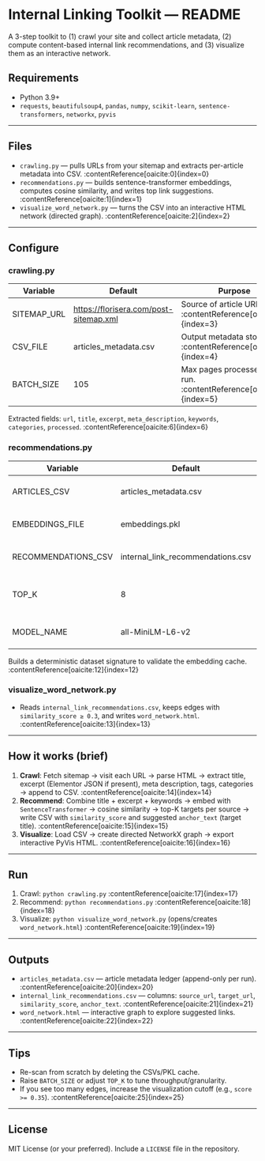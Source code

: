 # Internal Linking Toolkit — README

A 3-step toolkit to (1) crawl your site and collect article metadata, (2) compute content-based internal link recommendations, and (3) visualize them as an interactive network.

## Requirements
- Python 3.9+
- `requests`, `beautifulsoup4`, `pandas`, `numpy`, `scikit-learn`, `sentence-transformers`, `networkx`, `pyvis`

---

## Files
- `crawling.py` — pulls URLs from your sitemap and extracts per-article metadata into CSV. :contentReference[oaicite:0]{index=0}  
- `recommendations.py` — builds sentence-transformer embeddings, computes cosine similarity, and writes top link suggestions. :contentReference[oaicite:1]{index=1}  
- `visualize_word_network.py` — turns the CSV into an interactive HTML network (directed graph). :contentReference[oaicite:2]{index=2}

---

## Configure

### crawling.py
| Variable     | Default                                           | Purpose |
|--------------|---------------------------------------------------|---------|
| SITEMAP_URL  | https://florisera.com/post-sitemap.xml           | Source of article URLs. :contentReference[oaicite:3]{index=3} |
| CSV_FILE     | articles_metadata.csv                             | Output metadata store. :contentReference[oaicite:4]{index=4} |
| BATCH_SIZE   | 105                                               | Max pages processed per run. :contentReference[oaicite:5]{index=5} |

Extracted fields: `url`, `title`, `excerpt`, `meta_description`, `keywords`, `categories`, `processed`. :contentReference[oaicite:6]{index=6}

### recommendations.py
| Variable          | Default                 | Purpose |
|-------------------|-------------------------|---------|
| ARTICLES_CSV      | articles_metadata.csv   | Input articles (from crawler). :contentReference[oaicite:7]{index=7} |
| EMBEDDINGS_FILE   | embeddings.pkl          | Cache to avoid recompute. :contentReference[oaicite:8]{index=8} |
| RECOMMENDATIONS_CSV | internal_link_recommendations.csv | Output suggestions. :contentReference[oaicite:9]{index=9} |
| TOP_K             | 8                       | Suggestions per source article. :contentReference[oaicite:10]{index=10} |
| MODEL_NAME        | all-MiniLM-L6-v2        | SentenceTransformer model. :contentReference[oaicite:11]{index=11} |

Builds a deterministic dataset signature to validate the embedding cache. :contentReference[oaicite:12]{index=12}

### visualize_word_network.py
- Reads `internal_link_recommendations.csv`, keeps edges with `similarity_score ≥ 0.3`, and writes `word_network.html`. :contentReference[oaicite:13]{index=13}

---

## How it works (brief)
1. **Crawl**: Fetch sitemap → visit each URL → parse HTML → extract title, excerpt (Elementor JSON if present), meta description, tags, categories → append to CSV. :contentReference[oaicite:14]{index=14}  
2. **Recommend**: Combine title + excerpt + keywords → embed with `SentenceTransformer` → cosine similarity → top-K targets per source → write CSV with `similarity_score` and suggested `anchor_text` (target title). :contentReference[oaicite:15]{index=15}  
3. **Visualize**: Load CSV → create directed NetworkX graph → export interactive PyVis HTML. :contentReference[oaicite:16]{index=16}

---

## Run
1. Crawl: `python crawling.py` :contentReference[oaicite:17]{index=17}  
2. Recommend: `python recommendations.py` :contentReference[oaicite:18]{index=18}  
3. Visualize: `python visualize_word_network.py` (opens/creates `word_network.html`) :contentReference[oaicite:19]{index=19}

---

## Outputs
- `articles_metadata.csv` — article metadata ledger (append-only per run). :contentReference[oaicite:20]{index=20}  
- `internal_link_recommendations.csv` — columns: `source_url`, `target_url`, `similarity_score`, `anchor_text`. :contentReference[oaicite:21]{index=21}  
- `word_network.html` — interactive graph to explore suggested links. :contentReference[oaicite:22]{index=22}

---

## Tips
- Re-scan from scratch by deleting the CSVs/PKL cache.   
- Raise `BATCH_SIZE` or adjust `TOP_K` to tune throughput/granularity.   
- If you see too many edges, increase the visualization cutoff (e.g., `score >= 0.35`). :contentReference[oaicite:25]{index=25}

---

## License
MIT License (or your preferred). Include a `LICENSE` file in the repository.
